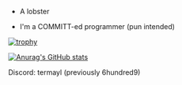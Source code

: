 - A lobster

- I'm a COMMITT-ed programmer (pun intended)
  
[![trophy](https://github-profile-trophy.vercel.app/?username=6hundred9)](https://github.com/ryo-ma/github-profile-trophy)
  
[![Anurag's GitHub stats](https://github-readme-stats.vercel.app/api?username=6hundred9&theme=tokyonight)](https://github.com/anuraghazra/github-readme-stats)

Discord: termayl (previously 6hundred9)
